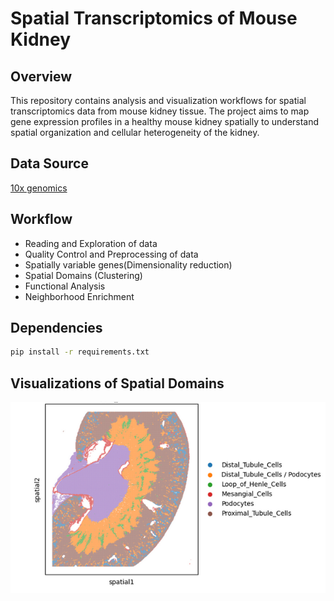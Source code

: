 # Spatial Transcriptomics of Mouse Kidney

## Overview
This repository contains analysis and visualization workflows for spatial transcriptomics data
from mouse kidney tissue. The project aims to map gene expression profiles in a healthy mouse kidney spatially
to understand spatial organization and cellular heterogeneity of the kidney.

## Data Source
[10x genomics](https://cf.10xgenomics.com/samples/spatial-exp/3.0.0/Visium_HD_Mouse_Kidney/)
## Workflow
- Reading and Exploration of data
- Quality Control and Preprocessing of data
- Spatially variable genes(Dimensionality reduction)
- Spatial Domains (Clustering)
- Functional Analysis
- Neighborhood Enrichment

## Dependencies
```bash
pip install -r requirements.txt
```
## Visualizations of Spatial Domains
![Spatial Domains](Spatial_Domains.png)


